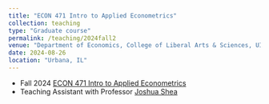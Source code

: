 ```yaml
---
title: "ECON 471 Intro to Applied Econometrics"
collection: teaching
type: "Graduate course"
permalink: /teaching/2024fall2
venue: "Department of Economics, College of Liberal Arts & Sciences, UIUC"
date: 2024-08-26
location: "Urbana, IL"
---
```

- Fall 2024 [ECON 471 Intro to Applied Econometrics](https://courses.illinois.edu/schedule/2024/fall/ECON/471)
- Teaching Assistant with Professor [Joshua Shea](https://jkcshea.github.io/)
